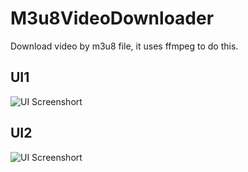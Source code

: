 # M3u8VideoDownloader
Download video by m3u8 file, it uses ffmpeg to do this.
## UI1
![UI Screenshort](https://github.com/victor-wiki/M3u8VideoDownloader/blob/master/M3u8VideoDownloader/screenshot1.png)
## UI2
![UI Screenshort](https://github.com/victor-wiki/M3u8VideoDownloader/blob/master/M3u8VideoDownloader/screenshot2.png)
